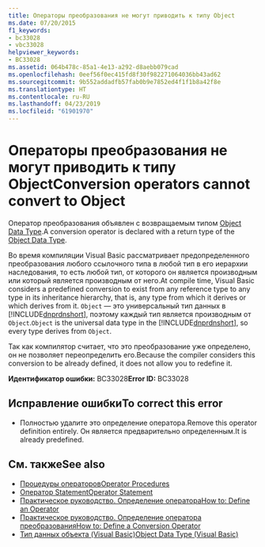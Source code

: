 ```yaml
---
title: Операторы преобразования не могут приводить к типу Object
ms.date: 07/20/2015
f1_keywords:
- bc33028
- vbc33028
helpviewer_keywords:
- BC33028
ms.assetid: 064b478c-85a1-4e13-a292-d8aebb079cad
ms.openlocfilehash: 0eef56f0ec415fd8f30f982271064036bb43ad62
ms.sourcegitcommit: 9b552addadfb57fab0b9e7852ed4f1f1b8a42f8e
ms.translationtype: HT
ms.contentlocale: ru-RU
ms.lasthandoff: 04/23/2019
ms.locfileid: "61901970"
---
```

# <a name="conversion-operators-cannot-convert-to-object"></a><span data-ttu-id="56c60-102">Операторы преобразования не могут приводить к типу Object</span><span class="sxs-lookup"><span data-stu-id="56c60-102">Conversion operators cannot convert to Object</span></span>
<span data-ttu-id="56c60-103">Оператор преобразования объявлен с возвращаемым типом [Object Data Type](../../visual-basic/language-reference/data-types/object-data-type.md).</span><span class="sxs-lookup"><span data-stu-id="56c60-103">A conversion operator is declared with a return type of the [Object Data Type](../../visual-basic/language-reference/data-types/object-data-type.md).</span></span>  
  
 <span data-ttu-id="56c60-104">Во время компиляции Visual Basic рассматривает предопределенного преобразования любого ссылочного типа в любой тип в его иерархии наследования, то есть любой тип, от которого он является производным или который является производным от него.</span><span class="sxs-lookup"><span data-stu-id="56c60-104">At compile time, Visual Basic considers a predefined conversion to exist from any reference type to any type in its inheritance hierarchy, that is, any type from which it derives or which derives from it.</span></span> <span data-ttu-id="56c60-105">`Object` — это универсальный тип данных в [!INCLUDE[dnprdnshort](~/includes/dnprdnshort-md.md)], поэтому каждый тип является производным от `Object`.</span><span class="sxs-lookup"><span data-stu-id="56c60-105">`Object` is the universal data type in the [!INCLUDE[dnprdnshort](~/includes/dnprdnshort-md.md)], so every type derives from `Object`.</span></span>  
  
 <span data-ttu-id="56c60-106">Так как компилятор считает, что это преобразование уже определено, он не позволяет переопределить его.</span><span class="sxs-lookup"><span data-stu-id="56c60-106">Because the compiler considers this conversion to be already defined, it does not allow you to redefine it.</span></span>  
  
 <span data-ttu-id="56c60-107">**Идентификатор ошибки:** BC33028</span><span class="sxs-lookup"><span data-stu-id="56c60-107">**Error ID:** BC33028</span></span>  
  
## <a name="to-correct-this-error"></a><span data-ttu-id="56c60-108">Исправление ошибки</span><span class="sxs-lookup"><span data-stu-id="56c60-108">To correct this error</span></span>  
  
- <span data-ttu-id="56c60-109">Полностью удалите это определение оператора.</span><span class="sxs-lookup"><span data-stu-id="56c60-109">Remove this operator definition entirely.</span></span> <span data-ttu-id="56c60-110">Он является предварительно определенным.</span><span class="sxs-lookup"><span data-stu-id="56c60-110">It is already predefined.</span></span>  
  
## <a name="see-also"></a><span data-ttu-id="56c60-111">См. также</span><span class="sxs-lookup"><span data-stu-id="56c60-111">See also</span></span>

- [<span data-ttu-id="56c60-112">Процедуры операторов</span><span class="sxs-lookup"><span data-stu-id="56c60-112">Operator Procedures</span></span>](../../visual-basic/programming-guide/language-features/procedures/operator-procedures.md)
- [<span data-ttu-id="56c60-113">Оператор Statement</span><span class="sxs-lookup"><span data-stu-id="56c60-113">Operator Statement</span></span>](../../visual-basic/language-reference/statements/operator-statement.md)
- [<span data-ttu-id="56c60-114">Практическое руководство. Определение оператора</span><span class="sxs-lookup"><span data-stu-id="56c60-114">How to: Define an Operator</span></span>](../../visual-basic/programming-guide/language-features/procedures/how-to-define-an-operator.md)
- [<span data-ttu-id="56c60-115">Практическое руководство. Определение оператора преобразования</span><span class="sxs-lookup"><span data-stu-id="56c60-115">How to: Define a Conversion Operator</span></span>](../../visual-basic/programming-guide/language-features/procedures/how-to-define-a-conversion-operator.md)
- [<span data-ttu-id="56c60-116">Тип данных объекта (Visual Basic)</span><span class="sxs-lookup"><span data-stu-id="56c60-116">Object Data Type (Visual Basic)</span></span>](../language-reference/data-types/object-data-type.md)
